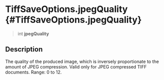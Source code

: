 TiffSaveOptions.jpegQuality {#TiffSaveOptions.jpegQuality}
===========================

> int **jpegQuality**

Description
-----------

The quality of the produced image, which is inversely proportionate to
the amount of JPEG compression. Valid only for JPEG compressed TIFF
documents. Range: 0 to 12.
